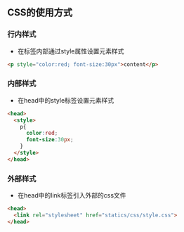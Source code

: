 ## **CSS的使用方式**

### 行内样式

- 在标签内部通过style属性设置元素样式

```html
<p style="color:red; font-size:30px">content</p>
```

### 内部样式

- 在head中的style标签设置元素样式

```html
<head>
  <style>
    p{
      color:red;
      font-size:30px;
    }
  </style>
</head>
```

### 外部样式

- 在head中的link标签引入外部的css文件

```html
<head>
  <link rel="stylesheet" href="statics/css/style.css">
</head>
```
